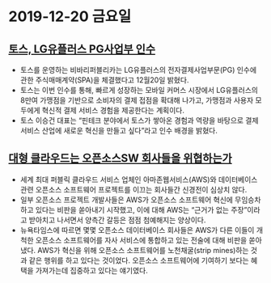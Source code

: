# 2019-12-20 금요일



## [토스, LG유플러스 PG사업부 인수](http://www.bloter.net/archives/365092)

- 토스를 운영하는 비바리퍼블리카는 LG유플러스의 전자결제사업부문(PG) 인수에 관한 주식매매계약(SPA)을 체결했다고 12월20일 밝혔다.
- 토스는 이번 인수를 통해, 빠르게 성장하는 모바일 커머스 시장에서 LG유플러스의 8만여 가맹점을 기반으로 소비자의 결제 접점을 확대해 나가고, 가맹점과 사용자 모두에게 혁신적 결제 서비스 경험을 제공한다는 계획이다.
- 토스 이승건 대표는 “핀테크 분야에서 토스가 쌓아온 경험과 역량을 바탕으로 결제 서비스 산업에 새로운 혁신을 만들고 싶다”라고 인수 배경을 밝혔다.



## [대형 클라우드는 오픈소스SW 회사들을 위협하는가](http://www.bloter.net/archives/365067)

- 세계 최대 퍼블릭 클라우드 서비스 업체인 아마존웹서비스(AWS)와 데이터베이스 관련 오픈소스 소프트웨어 프로젝트를 이끄는 회사들간 신경전이 심상치 않다.
- 일부 오픈소스 프로젝트 개발사들은 AWS가 오픈소스 소프트웨어 혁신에 무임승차하고 있다는 비판을 쏟아내기 시작했고, 이에 대해 AWS는 “근거가 없는 주장”이라고 받아치고 나서면서 양측간 갈등은 점점 첨예해지는 양상이다.
- 뉴욕타임스에 따르면 몇몇 오픈소스 데이터베이스 회사들은 AWS가 다른 이들이 개척한 오픈소스 소프트웨어를 자사 서비스에 통합하고 있는 전술에 대해 비판을 쏟아냈다. AWS가 혁신을 위해 오픈소스 소프트웨어를 노천채굴(strip mines)하는 것과 같은 행위를 하고 있다는 것이었다. 오픈소스 소프트웨어에 기여하기 보다는 혜택을 가져가는데 집중하고 있다는 얘기였다.